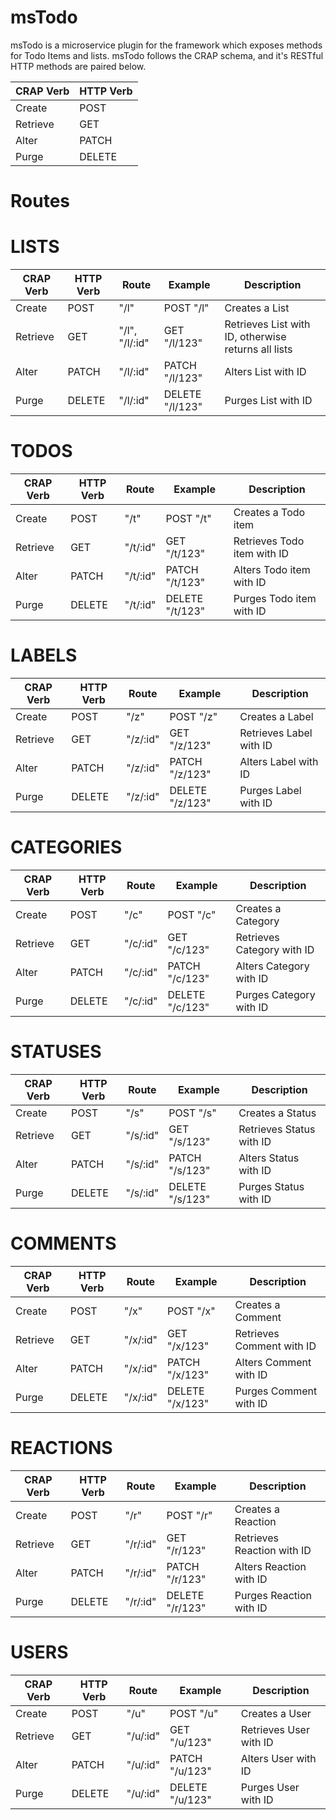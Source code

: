 # msTodo
msTodo is a microservice plugin for the framework which exposes methods for Todo Items and lists. 
msTodo follows the CRAP schema, and it's RESTful HTTP methods are paired below.

| CRAP Verb | HTTP Verb |
|-----------|-----------|
| Create    | POST      |
| Retrieve  | GET       |
| Alter     | PATCH     |
| Purge     | DELETE    |

# Routes


# LISTS

| CRAP Verb | HTTP Verb | Route          | Example         | Description                                         |
|-----------|-----------|----------------|-----------------|-----------------------------------------------------|
| Create    | POST      | "/l"           | POST "/l"       | Creates a List                                      |
| Retrieve  | GET       | "/l", "/l/:id" | GET "/l/123"    | Retrieves List with ID, otherwise returns all lists |
| Alter     | PATCH     | "/l/:id"       | PATCH "/l/123"  | Alters List with ID                                 |
| Purge     | DELETE    | "/l/:id"       | DELETE "/l/123" | Purges List with ID                                 |

# TODOS

| CRAP Verb | HTTP Verb | Route    | Example         | Description                 |
|-----------|-----------|----------|-----------------|-----------------------------|
| Create    | POST      | "/t"     | POST "/t"       | Creates a Todo item         |
| Retrieve  | GET       | "/t/:id" | GET "/t/123"    | Retrieves Todo item with ID |
| Alter     | PATCH     | "/t/:id" | PATCH "/t/123"  | Alters Todo item with ID    |
| Purge     | DELETE    | "/t/:id" | DELETE "/t/123" | Purges Todo item with ID    |

# LABELS

| CRAP Verb | HTTP Verb | Route    | Example         | Description             |
|-----------|-----------|----------|-----------------|-------------------------|
| Create    | POST      | "/z"     | POST "/z"       | Creates a Label         |
| Retrieve  | GET       | "/z/:id" | GET "/z/123"    | Retrieves Label with ID |
| Alter     | PATCH     | "/z/:id" | PATCH "/z/123"  | Alters Label with ID    |
| Purge     | DELETE    | "/z/:id" | DELETE "/z/123" | Purges Label with ID    |

# CATEGORIES

| CRAP Verb | HTTP Verb | Route    | Example         | Description                |
|-----------|-----------|----------|-----------------|----------------------------|
| Create    | POST      | "/c"     | POST "/c"       | Creates a Category         |
| Retrieve  | GET       | "/c/:id" | GET "/c/123"    | Retrieves Category with ID |
| Alter     | PATCH     | "/c/:id" | PATCH "/c/123"  | Alters Category with ID    |
| Purge     | DELETE    | "/c/:id" | DELETE "/c/123" | Purges Category with ID    |

# STATUSES

| CRAP Verb | HTTP Verb | Route    | Example         | Description              |
|-----------|-----------|----------|-----------------|--------------------------|
| Create    | POST      | "/s"     | POST "/s"       | Creates a Status         |
| Retrieve  | GET       | "/s/:id" | GET "/s/123"    | Retrieves Status with ID |
| Alter     | PATCH     | "/s/:id" | PATCH "/s/123"  | Alters Status with ID    |
| Purge     | DELETE    | "/s/:id" | DELETE "/s/123" | Purges Status with ID    |

# COMMENTS 

| CRAP Verb | HTTP Verb | Route    | Example         | Description               |
|-----------|-----------|----------|-----------------|---------------------------|
| Create    | POST      | "/x"     | POST "/x"       | Creates a Comment         |
| Retrieve  | GET       | "/x/:id" | GET "/x/123"    | Retrieves Comment with ID |
| Alter     | PATCH     | "/x/:id" | PATCH "/x/123"  | Alters Comment with ID    |
| Purge     | DELETE    | "/x/:id" | DELETE "/x/123" | Purges Comment with ID    |

# REACTIONS

| CRAP Verb | HTTP Verb | Route    | Example         | Description                |
|-----------|-----------|----------|-----------------|----------------------------|
| Create    | POST      | "/r"     | POST "/r"       | Creates a Reaction         |
| Retrieve  | GET       | "/r/:id" | GET "/r/123"    | Retrieves Reaction with ID |
| Alter     | PATCH     | "/r/:id" | PATCH "/r/123"  | Alters Reaction with ID    |
| Purge     | DELETE    | "/r/:id" | DELETE "/r/123" | Purges Reaction with ID    |

# USERS

| CRAP Verb | HTTP Verb | Route    | Example         | Description            |
|-----------|-----------|----------|-----------------|------------------------|
| Create    | POST      | "/u"     | POST "/u"       | Creates a User         |
| Retrieve  | GET       | "/u/:id" | GET "/u/123"    | Retrieves User with ID |
| Alter     | PATCH     | "/u/:id" | PATCH "/u/123"  | Alters User with ID    |
| Purge     | DELETE    | "/u/:id" | DELETE "/u/123" | Purges User with ID    |
